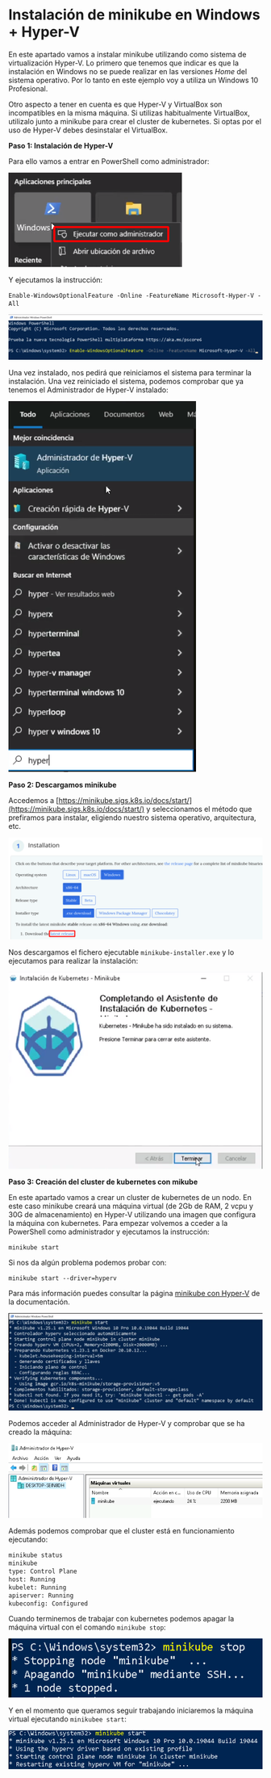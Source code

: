 # Instalación de minikube en Windows + Hyper-V

En este apartado vamos a instalar minikube utilizando como sistema de virtualización Hyper-V. Lo primero que tenemos que indicar es que la instalación en Windows no se puede realizar en las versiones *Home* del sistema operativo. Por lo tanto en este ejemplo voy a utiliza un Windows 10 Profesional.

Otro aspecto a tener en cuenta es que Hyper-V y VirtualBox son incompatibles en la misma máquina. Si utilizas habitualmente VirtualBox, utilizalo junto a minikube para crear el cluster de kubernetes. Si optas por el uso de Hyper-V debes desinstalar el VirtualBox.

**Paso 1: Instalación de Hyper-V**

Para ello vamos a entrar en PowerShell como administrador:

![windows1](img/windows1.png)

Y ejecutamos la instrucción:

```
Enable-WindowsOptionalFeature -Online -FeatureName Microsoft-Hyper-V -All
```

![windows1](img/windows2.png)

Una vez instalado, nos pedirá que reiniciamos el sistema para terminar la instalación. Una vez reiniciado el sistema, podemos comprobar que ya tenemos el Administrador de Hyper-V instalado:

![windows1](img/windows3.png)

**Paso 2: Descargamos minikube**

Accedemos a [https://minikube.sigs.k8s.io/docs/start/](https://minikube.sigs.k8s.io/docs/start/)
y seleccionamos el método que prefiramos para instalar, eligiendo nuestro sistema operativo, arquitectura, etc.

![windows1](img/windows4.png)

Nos descargamos el fichero ejecutable `minikube-installer.exe` y lo ejecutamos para realizar la instalación:

![windows1](img/windows5.png)

**Paso 3: Creación del cluster de kubernetes con mikube**

En este apartado vamos a crear un cluster de kubernetes de un nodo. En este caso minikube creará una máquina virtual (de 2Gb de RAM, 2 vcpu y 30G de almacenamiento) en Hyper-V utilizando una imagen que configura la máquina con kubernetes. Para empezar volvemos a cceder a la PowerShell como administrador y ejecutamos la instrucción:

```
minikube start
```

Si nos da algún problema podemos probar con:

```
minikube start --driver=hyperv
```

Para más información puedes consultar la página [minikube con Hyper-V](https://minikube.sigs.k8s.io/docs/drivers/hyperv/) de la documentación.

![windows1](img/windows6.png)

Podemos acceder al Administrador de Hyper-V y comprobar que se ha creado la máquina:

![windows1](img/windows7.png)

Además podemos comprobar que el cluster está en funcionamiento ejecutando:

```
minikube status
minikube
type: Control Plane
host: Running
kubelet: Running
apiserver: Running
kubeconfig: Configured
```

Cuando terminemos de trabajar con kubernetes podemos apagar la máquina virtual con el comando `minikube stop`:

![windows1](img/windows8.png)

Y en el momento que queramos seguir trabajando iniciaremos la máquina virtual ejecutando `minikubee start`:

![windows1](img/windows9.png)